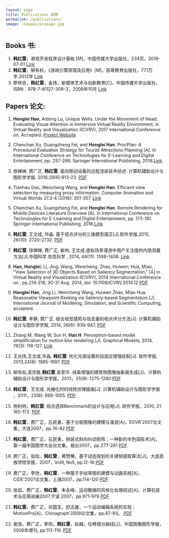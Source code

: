 ```yaml
---
layout: page
title: Publications 成果
permalink: /publications/
image: /Images/prepage.jpg
---
```

## Books 书:

1.	**韩红雷**，游戏开发程序设计基础 [M]，中国传媒大学出版社，234页，2016-07-01 [Link](http://www.cuc.edu.cn/cgzt/5564.html)
2.	**韩红雷**，柳有权，《游戏引擎原理及应用》[M]，高等教育出版社，77.1万字,2012年 [Link](http://www.hep.com.cn/book/details?uuid=5277e92a-1414-1000-a0f5-3fafc67de19c)
3.	廖祥忠，**韩红雷**，金炜，新媒体艺术与创新教育[C]，中国传媒大学出版社，ISBN：978-7-81127-308-3，2008年10月 [Link]()

## Papers 论文:
1. **Honglei Han**, Aidong Lu, Unique Wells. Under the Movement of Head: Evaluating Visual Attention in Immersive Virtual Reality Environment. in Virtual Reality and Visualization (ICVRV), 2017 International Conference on. Accepted. [Project Website](https://github.com/hanhonglei/VRViewGuide)

1.	Chanchan Xu, Guangzheng Fei, and **Honglei Han**. ProcPlan: A Procedural Evaluation Strategy for Tourist Attractions Planning [A]. In International Conference on Technologies for E-Learning and Digital Entertainment, pp. 257-266. Springer International Publishing, 2016.[Link](http://link.springer.com/chapter/10.1007/978-3-319-40259-8_23)
1. 徐婵婵, 费广正, **韩红雷**. 面向移动设备的远程渲染技术综述. 计算机辅助设计与图形学学报. 2016;28(6):913-23. [PDF](http://www.jcad.cn/jcadcms/document/attach_manager!download.action?id=4ad554245421f2cd01551549da9a00f9)
1.	Tianhao Gao, Wencheng Wang, and **Honglei Han**. Efficient view selection by measuring proxy information. Computer Animation and Virtual Worlds 27.3-4 (2016): 351-357. [Link](http://onlinelibrary.wiley.com/doi/10.1002/cav.1698/full)
3.	Chanchan Xu, Guangzheng Fei, and **Honglei Han**. Remote Rendering for Mobile Devices Literature Overview [A]. In International Conference on Technologies for E-Learning and Digital Entertainment, pp. 173-181. Springer International Publishing, 2016.[Link](http://link.springer.com/chapter/10.1007/978-3-319-40259-8_15)
2.	**韩红雷**, 王文成, 华淼. 基于视点评分的三维模型摆正[J].软件学报,2015, 26(10): 2720-2732. [PDF](http://www.jos.org.cn/ch/reader/download_pdf.aspx?file_no=4742&year_id=2015&quarter_id=1&falg=1)
3.	**韩红雷**, 徐婵婵, 费广正, 崔响, 王文成.虚拟场景漫游中用户关注度的内隐测量方法[J].中国科学 信息科学 , 2014, 44(11): 1398-1408. [Link](http://info.scichina.com:8084/sciF/CN/Y2014/V44/I11/1398)
4.	**Han, Honglei**; Li, Jing; Wang, Wencheng; Zhao, Huiwen; Hua, Miao, "View Selection of 3D Objects Based on Saliency Segmentation," [A] in Virtual Reality and Visualization (ICVRV), 2014 International Conference on , pp.214-219, 30-31 Aug. 2014, doi: 10.1109/ICVRV.2014.12 [PDF]({{site.url}}/Resources/2014HanICVRV.pdf)
5.	**Honglei Han**, Jing Li, Wencheng Wang, Huiwen Zhao, Miao Hua. Reasonable Viewpoint Ranking via Saliency-based Segmentation [J]. International Journal of Modeling, Simulation, and Scientific Computing, accepted. 
6.	**韩红雷**, 李静, 费广正. 结合视觉感知与信息量的视点评分方法[J]. 计算机辅助设计与图形学学报, 2014, 26(6): 939-947. [PDF](http://www.jcad.cn/jcadcms/document/attach_manager!download.action?id=4028e4e44bc55348014c2be463d80535)
7.	Zhang M, Wang W, Sun H, **Han H**. Perception-based model simplification for motion blur rendering [J]. Graphical Models, 2014, 76(3): 116-127. [Link](http://www.sciencedirect.com/science/article/pii/S1524070313000301)
8.	王光伟,王文成,华淼, **韩红雷**. 优化光源设置的自适应增强绘制[J]. 软件学报, 2013,24(8): 1885-1897. [PDF](http://www.jos.org.cn/ch/reader/create_pdf.aspx?file_no=4348&journal_id=jos)
9.	柳有权,吴宗胜,**韩红雷**,吴恩华. 线条增强的建筑物图像抽象画生成[J]，计算机辅助设计与图形学学报，2013，25(9): 1275-1280 [PDF](http://www.jcad.cn/jcadcms/document/attach_manager!download.action?id=4028e4e44bc55348014c2be463d80944)
11.	**韩红雷**，王文成. 光栅化时的线性纹理插值[J]. 计算机辅助设计与图形学学报 ，2011，23(6): 999-1005. [PDF](http://www.jcad.cn/jcadcms/document/attach_manager!download.action?id=4028e4e44bc55348014c2be463d81403)
12.	杨利明，**韩红雷**. 视点选择Benchmark的设计与应用[J]. 软件学报，2010, 21: 165-172. [PDF](http://www.jos.org.cn/ch/reader/create_pdf.aspx?file_no=10018&journal_id=jos)
15.	**韩红雷**，费广正，石民勇，基于分层图像的建模与漫游[A]，EGVR'2007论文集，大连2007，pp.76-82 [PDF]({{site.url}}/Resources/2007LayerImage.pdf)
16.	**韩红雷**，费广正，石民勇，拼装式斜向抖动矩阵：一种新的半色调技术[A]，第一届中国图学大会论文集，烟台2007，pp.277-281 [PDF]({{site.url}}/Resources/2007Dithering.pdf)
17.	费广正，张焰，**韩红雷**，黄赞榛，基于动态规划的关键帧提取算法[J]，大连民族学院学报，2007，Vol9, No5, pp.12-16 [PDF]({{site.url}}/Resources/2007KeyFrames.pdf)
18.	费广正，李欣，**韩红雷**，一种基于手绘草图的建模与动画系统[A]，CIDE’2007论文集，上海2007，pp.114-120 [PDF]({{site.url}}/Resources/2007Sketch.pdf)
19.	张焰，费广正，**韩红雷**，朱永峰，运动数据的风格化处理综述[A]，计算机技术与应用进展2007,宁波 2007，pp.971-979 [PDF]({{site.url}}/Resources/2007MotionStyle.pdf)
20.	**韩红雷**，费广正，孙国玉，舒志雄，一个运动编辑系统的实现：MotionPro[A]，Chinagraph’2006论文集，pp.87-93。 [PDF]({{site.url}}//Resources/2006MotionProHanHonglei.pdf)
21.	谢浩，费广正，李欣，**韩红雷**，赵越，位移细分曲线[J]，中国图像图形学报，2006年增刊, pp.113-119. [PDF]({{site.url}}/Resources/2006DisplacedSubdivisionCurve.pdf)

<script>
  (function(i,s,o,g,r,a,m){i['GoogleAnalyticsObject']=r;i[r]=i[r]||function(){
  (i[r].q=i[r].q||[]).push(arguments)},i[r].l=1*new Date();a=s.createElement(o),
  m=s.getElementsByTagName(o)[0];a.async=1;a.src=g;m.parentNode.insertBefore(a,m)
  })(window,document,'script','https://www.google-analytics.com/analytics.js','ga');

  ga('create', 'UA-85986843-1', 'auto');
  ga('send', 'pageview');

</script>


